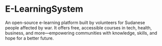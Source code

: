 # E-LearningSystem
An open-source e-learning platform built by volunteers for Sudanese people affected by war. It offers free, accessible courses in tech, health, business, and more—empowering communities with knowledge, skills, and hope for a better future.
